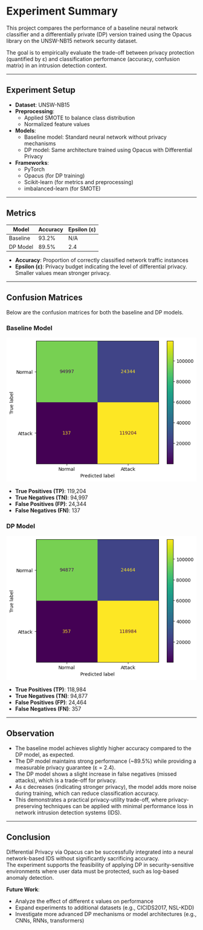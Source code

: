 # Experiment Summary

This project compares the performance of a baseline neural network classifier and a differentially private (DP) version trained using the Opacus library on the UNSW-NB15 network security dataset.

The goal is to empirically evaluate the trade-off between privacy protection (quantified by ε) and classification performance (accuracy, confusion matrix) in an intrusion detection context.

---

## Experiment Setup

- **Dataset**: UNSW-NB15
- **Preprocessing**:
  - Applied SMOTE to balance class distribution
  - Normalized feature values
- **Models**:
  - Baseline model: Standard neural network without privacy mechanisms
  - DP model: Same architecture trained using Opacus with Differential Privacy
- **Frameworks**:
  - PyTorch
  - Opacus (for DP training)
  - Scikit-learn (for metrics and preprocessing)
  - imbalanced-learn (for SMOTE)

---

## Metrics

| Model         | Accuracy | Epsilon (ε) |
|---------------|----------|-------------|
| Baseline      | 93.2%    | N/A         |
| DP Model      | 89.5%    | 2.4         |

- **Accuracy**: Proportion of correctly classified network traffic instances  
- **Epsilon (ε)**: Privacy budget indicating the level of differential privacy. Smaller values mean stronger privacy.

---

## Confusion Matrices

Below are the confusion matrices for both the baseline and DP models.

### Baseline Model

![Baseline Confusion Matrix](results/confusion_matrix_baseline.png)

- **True Positives (TP)**: 119,204  
- **True Negatives (TN)**: 94,997  
- **False Positives (FP)**: 24,344  
- **False Negatives (FN)**: 137  

### DP Model

![DP Confusion Matrix](results/confusion_matrix_dp.png)

- **True Positives (TP)**: 118,984  
- **True Negatives (TN)**: 94,877  
- **False Positives (FP)**: 24,464  
- **False Negatives (FN)**: 357  

---

## Observation

- The baseline model achieves slightly higher accuracy compared to the DP model, as expected.
- The DP model maintains strong performance (~89.5%) while providing a measurable privacy guarantee (ε = 2.4).
- The DP model shows a slight increase in false negatives (missed attacks), which is a trade-off for privacy.
- As ε decreases (indicating stronger privacy), the model adds more noise during training, which can reduce classification accuracy.
- This demonstrates a practical privacy-utility trade-off, where privacy-preserving techniques can be applied with minimal performance loss in network intrusion detection systems (IDS).

---

## Conclusion

Differential Privacy via Opacus can be successfully integrated into a neural network-based IDS without significantly sacrificing accuracy.  
The experiment supports the feasibility of applying DP in security-sensitive environments where user data must be protected, such as log-based anomaly detection.

**Future Work**:
- Analyze the effect of different ε values on performance
- Expand experiments to additional datasets (e.g., CICIDS2017, NSL-KDD)
- Investigate more advanced DP mechanisms or model architectures (e.g., CNNs, RNNs, transformers)

